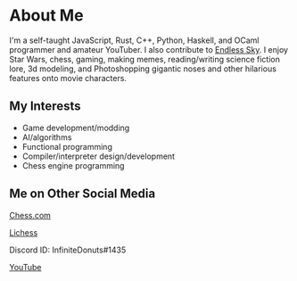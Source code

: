 # About Me
I'm a self-taught JavaScript, Rust, C++, Python, Haskell, and OCaml programmer and amateur YouTuber. I also contribute to [Endless Sky](https://github.com/endless-sky/endless-sky). I enjoy
Star Wars, chess, gaming, making memes, reading/writing science fiction lore, 3d modeling, and Photoshopping gigantic noses and other hilarious features onto movie characters.

## My Interests
- Game development/modding
- AI/algorithms
- Functional programming
- Compiler/interpreter design/development
- Chess engine programming

## Me on Other Social Media
[Chess.com](https://chess.com/InfiniteDonuts)

[Lichess](https://lichess.org/@/InfiniteDonuts)

Discord ID: InfiniteDonuts#1435

[YouTube](https://www.youtube.com/channel/UCjsLOkorzp8801yUXe9xlyw)

